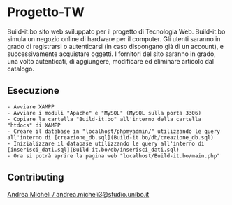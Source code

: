 # Progetto-TW
Build-it.bo sito web sviluppato per il progetto di Tecnologia Web. Build-it.bo simula un negozio online di hardware per il computer. Gli utenti saranno in grado di registrarsi o autenticarsi (in caso dispongano già di un account), e successivamente acquistare oggetti. I fornitori del sito saranno in grado, una volto autenticati, di aggiungere, modificare ed eliminare articolo dal catalogo.

## Esecuzione
	- Avviare XAMPP
	- Avviare i moduli "Apache" e "MySQL" (MySQL sulla porta 3306)
	- Copiare la cartella "Build-it.bo" all'interno della cartella "htdocs" di XAMPP
	- Creare il database in "localhost/phpmyadmin/" utilizzando le query all'interno di [creazione_db.sql](Build-it.bo/db/creazione_db.sql)
	- Inizializzare il database utilizzando le query all'interno di [inserisci_dati.sql](Build-it.bo/db/inserisci_dati.sql)
	- Ora si potrà aprire la pagina web "localhost/Build-it.bo/main.php"

## Contributing
[Andrea Micheli / andrea.micheli3@studio.unibo.it](https://github.com/Magrad)